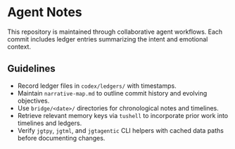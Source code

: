 # Agent Notes

This repository is maintained through collaborative agent workflows. Each commit includes ledger entries summarizing the intent and emotional context.

## Guidelines
- Record ledger files in `codex/ledgers/` with timestamps.
- Maintain `narrative-map.md` to outline commit history and evolving objectives.
- Use `bridge/<date>/` directories for chronological notes and timelines.
- Retrieve relevant memory keys via `tushell` to incorporate prior work into
  timelines and ledgers.
- Verify `jgtpy`, `jgtml`, and `jgtagentic` CLI helpers with cached data paths
  before documenting changes.

